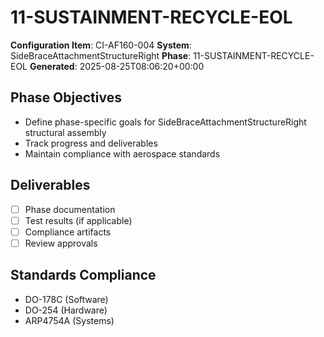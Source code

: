 # 11-SUSTAINMENT-RECYCLE-EOL

**Configuration Item**: CI-AF160-004
**System**: SideBraceAttachmentStructureRight
**Phase**: 11-SUSTAINMENT-RECYCLE-EOL
**Generated**: 2025-08-25T08:06:20+00:00

## Phase Objectives
- Define phase-specific goals for SideBraceAttachmentStructureRight structural assembly
- Track progress and deliverables
- Maintain compliance with aerospace standards

## Deliverables
- [ ] Phase documentation
- [ ] Test results (if applicable)
- [ ] Compliance artifacts
- [ ] Review approvals

## Standards Compliance
- DO-178C (Software)
- DO-254 (Hardware)
- ARP4754A (Systems)

